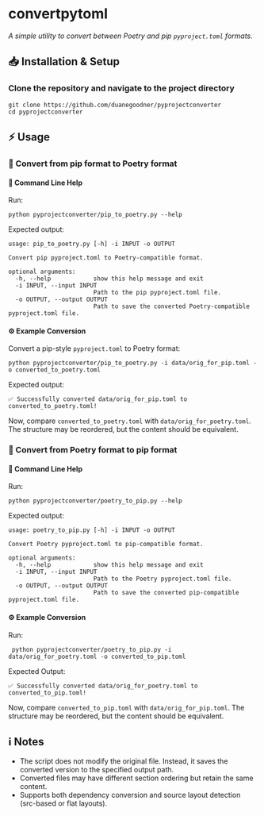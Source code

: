 # convertpytoml

*A simple utility to convert between Poetry and pip `pyproject.toml` formats.*


## 📥 Installation & Setup

### Clone the repository and navigate to the project directory
```shell
git clone https://github.com/duanegoodner/pyprojectconverter
cd pyprojectconverter
```

## ⚡ Usage

### 🔄 Convert from pip format to Poetry format

#### 📌 Command Line Help
Run:
```shell
python pyprojectconverter/pip_to_poetry.py --help
```
Expected output:
```shell
usage: pip_to_poetry.py [-h] -i INPUT -o OUTPUT

Convert pip pyproject.toml to Poetry-compatible format.

optional arguments:
  -h, --help            show this help message and exit
  -i INPUT, --input INPUT
                        Path to the pip pyproject.toml file.
  -o OUTPUT, --output OUTPUT
                        Path to save the converted Poetry-compatible pyproject.toml file.
```

#### ⚙️ Example Conversion

Convert a pip-style `pyproject.toml` to Poetry format:
```shell
python pyprojectconverter/pip_to_poetry.py -i data/orig_for_pip.toml -o converted_to_poetry.toml
```
Expected output:
```shell
✅ Successfully converted data/orig_for_pip.toml to converted_to_poetry.toml!
```

Now, compare `converted_to_poetry.toml` with `data/orig_for_poetry.toml`. The structure may be reordered, but the content should be equivalent.

### 🔁 Convert from Poetry format to pip format

#### 📌 Command Line Help
Run:
```shell
python pyprojectconverter/poetry_to_pip.py --help
```
Expected output:
```shell
usage: poetry_to_pip.py [-h] -i INPUT -o OUTPUT

Convert Poetry pyproject.toml to pip-compatible format.

optional arguments:
  -h, --help            show this help message and exit
  -i INPUT, --input INPUT
                        Path to the Poetry pyproject.toml file.
  -o OUTPUT, --output OUTPUT
                        Path to save the converted pip-compatible pyproject.toml file.
```

#### ⚙️ Example Conversion

Run:
```shell
 python pyprojectconverter/poetry_to_pip.py -i data/orig_for_poetry.toml -o converted_to_pip.toml
```
Expected Output:
```shell
✅ Successfully converted data/orig_for_poetry.toml to converted_to_pip.toml!
```

Now, compare `converted_to_pip.toml` with `data/orig_for_pip.toml`. The structure may be reordered, but the content should be equivalent.

## ℹ️ Notes

- The script does not modify the original file. Instead, it saves the converted version to the specified output path.
- Converted files may have different section ordering but retain the same content.
- Supports both dependency conversion and source layout detection (src-based or flat layouts).



